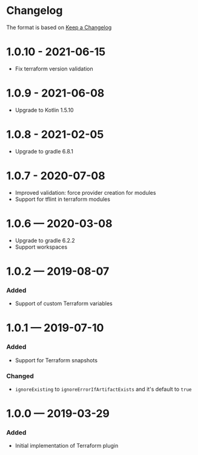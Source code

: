 # Changelog
The format is based on [Keep a Changelog](https://keepachangelog.com/en/1.0.0/)

# 1.0.10 - 2021-06-15
* Fix terraform version validation

# 1.0.9 - 2021-06-08
* Upgrade to Kotlin 1.5.10

# 1.0.8 - 2021-02-05
* Upgrade to gradle 6.8.1

# 1.0.7 - 2020-07-08
* Improved validation: force provider creation for modules
* Support for tflint in terraform modules

# 1.0.6 — 2020-03-08
* Upgrade to gradle 6.2.2
* Support workspaces

# 1.0.2 — 2019-08-07
### Added
* Support of custom Terraform variables

# 1.0.1 — 2019-07-10
### Added
* Support for Terraform snapshots
### Changed 
* `ignoreExisting` to `ignoreErrorIfArtifactExists` and it's default to `true`


# 1.0.0 — 2019-03-29
### Added
* Initial implementation of Terraform plugin 
